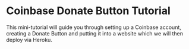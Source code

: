 # Coinbase Donate Button Tutorial
This mini-tutorial will guide you through setting up a Coinbase account, creating a Donate Button and 
putting it into a website which we will then deploy via Heroku.

